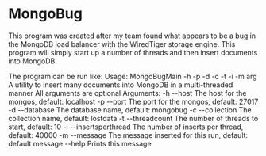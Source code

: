 # MongoBug
This program was created after my team found what appears to be a bug in the MongoDB load balancer with the WiredTiger storage engine. This program will simply start up a number of threads and then insert documents into MongoDB.

The program can be run like:
Usage: MongoBugMain -h <arg> -p <arg> -d <arg> -c <arg> -t<arg> -i <arg> -m arg
    A utility to insert many documents into MongoDB in a multi-threaded manner
    All arguments are optional
Arguments:
  -h  --host <arg>              The host for the mongos, default: localhost
  -p  --port <arg>              The port for the mongos, default: 27017
  -d  --database <arg>          The database name, default: mongobug
  -c  --collection <arg>        The collection name, default: lostdata
  -t  --threadcount <arg>       The number of threads to start, default: 10
  -i  --insertsperthread <arg>  The number of inserts per thread, default: 40000
  -m  --message <arg>           The message inserted for this run, default: default message
      --help                    Prints this message

